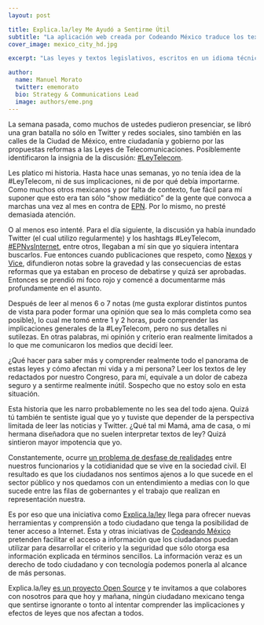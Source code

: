 ```yaml
---
layout: post

title: Explica.la/ley Me Ayudó a Sentirme Útil
subtitle: "La aplicación web creada por Codeando México traduce los textos legislativos a lenguaje accesible para todos."
cover_image: mexico_city_hd.jpg

excerpt: "Las leyes y textos legislativos, escritos en un idioma técnico y complicado, a veces son incomprensibles para nosotros, los ciudadanos mexicanos. Explica.la/ley nos traduce esos textos a palabras que podamos comprender y asimilar."

author:
  name: Manuel Morato
  twitter: ememorato
  bio: Strategy & Communications Lead
  image: authors/eme.png
---
```


La semana pasada, como muchos de ustedes pudieron presenciar, se libró una gran batalla no sólo en Twitter y redes sociales, sino también en las calles de la Ciudad de México, entre ciudadanía y gobierno por las propuestas reformas a las Leyes de Telecomunicaciones. Posiblemente identificaron la insignia de la discusión: [#LeyTelecom](https://twitter.com/search?q=%23leytelecom&src=typd).

Les platico mi historia. Hasta hace unas semanas, yo no tenía idea de la #LeyTelecom, ni de sus implicaciones, ni de por qué debía importarme. Como muchos otros mexicanos y por falta de contexto, fue fácil para mí suponer que esto era tan sólo “show mediático” de la gente que convoca a marchas una vez al mes en contra de [EPN](https://twitter.com/EPN). Por lo mismo, no presté demasiada atención.

O al menos eso intenté. Para el día siguiente, la discusión ya había inundado Twitter (el cual utilizo regularmente) y los hashtags  #LeyTelecom, [#EPNvsInternet](https://twitter.com/search?q=%23EPNvsInternet&src=tyah), entre otros, llegaban a mí sin que yo siquiera intentara buscarlos. Fue entonces cuando publicaciones que respeto, como [Nexos](http://www.redaccion.nexos.com.mx/?p=6176) y [Vice](http://www.vice.com/es_mx/read/la-guerra-abierta-de-enrique-pena-nieto-contra-internet), difundieron notas sobre la gravedad y las consecuencias de estas reformas que ya estaban en proceso de debatirse y quizá ser aprobadas. Entonces se prendió mi foco rojo y comencé a documentarme más profundamente en el asunto.

Después de leer al menos 6 o 7 notas (me gusta explorar distintos puntos de vista para poder formar una opinión que sea lo más completa como sea posible), lo cual me tomó entre 1 y 2 horas, pude comprender las implicaciones generales de la #LeyTelecom, pero no sus detalles ni sutilezas. En otras palabras, mi opinión y criterio eran realmente limitados a lo que me comunicaron los medios que decidí leer.

¿Qué hacer para saber más y comprender realmente todo el panorama de estas leyes y cómo afectan mi vida y a mi persona? Leer los textos de ley redactados por nuestro Congreso, para mí, equivale a un dolor de cabeza seguro y a sentirme realmente inútil. Sospecho que no estoy solo en esta situación.

Esta historia que les narro probablemente no les sea del todo ajena. Quizá tú también te sentiste igual que yo y tuviste que depender de la perspectiva limitada de leer las noticias y Twitter. ¿Qué tal mi Mamá, ama de casa, o mi hermana diseñadora que no suelen interpretar textos de ley? Quizá sintieron mayor impotencia que yo.

Constantemente, ocurre [un problema de desfase de realidades](http://codigoespagueti.com/internet/codeando-mexico-lanza-iniciativa-para-explicar-la-leytelecom/) entre nuestros funcionarios y la cotidianidad que se vive en la sociedad civil. El resultado es que los ciudadanos nos sentimos ajenos a lo que sucede en el sector público y nos quedamos con un entendimiento a medias con lo que sucede entre las filas de gobernantes y el trabajo que realizan en representación nuestra.

Es por eso que una iniciativa como [Explica.la/ley](http://explica.la) llega para ofrecer nuevas herramientas y comprensión a todo ciudadano que tenga la posibilidad de tener acceso a Internet. Ésta y otras iniciativas de [Codeando México](http://codeandomexico.org) pretenden facilitar el acceso a información que los ciudadanos puedan utilizar para desarrollar el criterio y la seguridad que sólo otorga esa información explicada en términos sencillos. La información veraz es un derecho de todo ciudadano y con tecnología podemos ponerla al alcance de más personas.

Explica.la/ley [es un proyecto Open Source](https://github.com/CodeandoMexico/cambia-la-ley) y te invitamos a que colabores con nosotros para que hoy y mañana, ningún ciudadano mexicano tenga que sentirse ignorante o tonto al intentar comprender las implicaciones y efectos de leyes que nos afectan a todos.